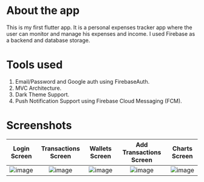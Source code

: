 # About the app

This is my first flutter app. It is a personal expenses tracker app where the user can monitor and manage his expenses and income. 
I used Firebase as a backend and database storage.

#  Tools used

1. Email/Password and Google auth using FirebaseAuth.
2. MVC Architecture.
3. Dark Theme Support.
4. Push Notification Support using Firebase Cloud Messaging (FCM).


# Screenshots

Login Screen               |  Transactions Screen              | Wallets Screen           | Add Transactions Screen            | Charts Screen
:-------------------------:|:-------------------------:|:-------------------------:|:-------------------------:|:-------------------------:
![image](https://github.com/omarbashaiwth/myfinance_app/assets/60521259/1063d06a-85cc-429b-b9ac-6ffbd38ee85f)|![image](https://github.com/omarbashaiwth/myfinance_app/assets/60521259/8a8c5f2d-2bb6-411a-8324-777edf4cbde0)|![image](https://github.com/omarbashaiwth/myfinance_app/assets/60521259/4598bf49-fde9-4873-b151-831ef14f3cc7)|![image](https://github.com/omarbashaiwth/myfinance_app/assets/60521259/819c9a3f-6a7a-4b57-b485-870d74675e5b)|![image](https://github.com/omarbashaiwth/myfinance_app/assets/60521259/02505e03-4697-43e6-9c4f-8f1ca98137e3)






